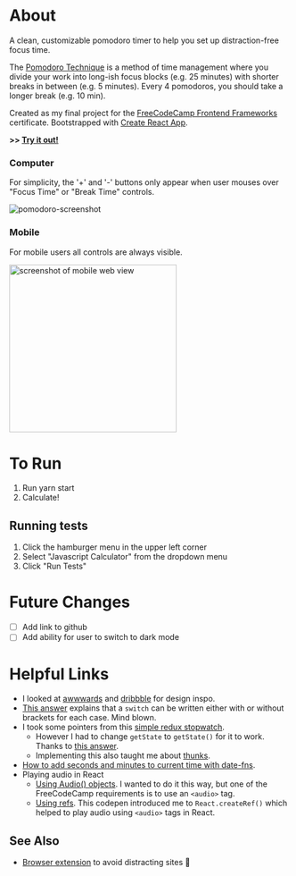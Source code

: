 # About

A clean, customizable pomodoro timer to help you set up distraction-free focus time.

The [Pomodoro Technique](https://en.wikipedia.org/wiki/Pomodoro_Technique) is a method of time management where you divide your work into long-ish focus blocks (e.g. 25 minutes) with shorter breaks in between (e.g. 5 minutes). Every 4 pomodoros, you should take a longer break (e.g. 10 min).

Created as my final project for the [FreeCodeCamp Frontend Frameworks](https://www.freecodecamp.org/learn/front-end-libraries/) certificate. Bootstrapped with [Create React App](https://github.com/facebook/create-react-app).

**>> [Try it out!](https://marley.github.io/pomodoro/)**

### Computer
For simplicity, the '+' and '-' buttons only appear when user mouses over "Focus Time" or "Break Time" controls.

![pomodoro-screenshot](https://user-images.githubusercontent.com/29967154/116187390-71b6c800-a6f3-11eb-8e48-84e051d310e2.png)

### Mobile
For mobile users all controls are always visible.

<img src="https://user-images.githubusercontent.com/29967154/116277322-59769580-a753-11eb-9df6-a2ebef8cf3b7.jpeg" alt="screenshot of mobile web view" width="300">

# To Run
1. Run yarn start
2. Calculate!

## Running tests
1. Click the hamburger menu in the upper left corner
2. Select "Javascript Calculator" from the dropdown menu
3. Click "Run Tests"


# Future Changes
- [ ] Add link to github
- [ ] Add ability for user to switch to dark mode

# Helpful Links

- I looked at [awwwards](https://www.awwwards.com/websites/?tag=clean&category=games-entertainment) and [dribbble](https://dribbble.com/tags/countdown_timer) for design inspo.
- [This answer](https://stackoverflow.com/questions/56889762/identifier-id-already-been-declared-in-reducer) explains that a `switch` can be written either with or without brackets for each case. Mind blown.
- I took some pointers from this [simple redux stopwatch](https://codesandbox.io/s/p985l7r0ym?file=/actions/actionCreators.js:344-352).
  - However I had to change `getState` to `getState()` for it to work. Thanks to [this answer](https://stackoverflow.com/questions/49220379/redux-store-getstate-return-undefined-value).
  - Implementing this also taught me about [thunks](https://github.com/reduxjs/redux-thunk).
- [How to add seconds and minutes to current time with date-fns](https://www.section.io/engineering-education/javascript-dates-manipulation-with-date-fns/).
- Playing audio in React
   - [Using Audio() objects](https://stackoverflow.com/questions/47616619/is-there-a-way-to-play-a-music-with-audio-in-react/47616905). I wanted to do it this way, but one of the FreeCodeCamp requirements is to use an `<audio>` tag.
   - [Using refs](https://codepen.io/Antisap/pen/gOwNLwR).  This codepen introduced me to `React.createRef()` which helped to play audio using `<audio>` tags in React.

## See Also

- [Browser extension](https://www.getintention.com/) to avoid distracting sites :100:
